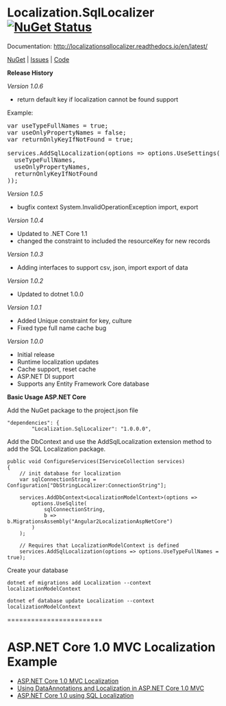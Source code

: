 Localization.SqlLocalizer [![NuGet Status](http://img.shields.io/nuget/v/Localization.SqlLocalizer.svg?style=flat-square)](https://www.nuget.org/packages/Localization.SqlLocalizer/)
========================
Documentation: http://localizationsqllocalizer.readthedocs.io/en/latest/


<a href="https://www.nuget.org/packages/Localization.SqlLocalizer/">NuGet</a> | <a href="https://github.com/damienbod/AspNet5Localization/issues">Issues</a> | <a href="https://github.com/damienbod/AspNet5Localization/tree/master/AspNet5Localization/src/Localization.SqlLocalizer">Code</a>

<strong>Release History</strong>

<em>Version 1.0.6</em>
<ul>
    <li>return default key if localization cannot be found support</li>
</ul>

Example:

<pre>
var useTypeFullNames = true;
var useOnlyPropertyNames = false;
var returnOnlyKeyIfNotFound = true;

services.AddSqlLocalization(options => options.UseSettings(
  useTypeFullNames, 
  useOnlyPropertyNames, 
  returnOnlyKeyIfNotFound
));
</pre>

<em>Version 1.0.5</em>
<ul>
    <li>bugfix context System.InvalidOperationException import, export</li>
</ul>

<em>Version 1.0.4</em>
<ul>
    <li>Updated to .NET Core 1.1</li>
    <li>changed the constraint to included the resourceKey for new records</li>
</ul>

<em>Version 1.0.3</em>
<ul>
    <li>Adding interfaces to support csv, json, import export of data</li>
</ul>

<em>Version 1.0.2</em>
<ul>
    <li>Updated to dotnet 1.0.0</li>
</ul>

<em>Version 1.0.1</em>
<ul>
    <li>Added Unique constraint for key, culture</li>
    <li>Fixed type full name cache bug</li>
</ul>

<em>Version 1.0.0</em>
<ul>
    <li>Initial release</li>
    <li>Runtime localization updates</li>
    <li>Cache support, reset cache</li>
        <li>ASP.NET DI support</li>
        <li>Supports any Entity Framework Core database</li>

</ul>

<strong>Basic Usage ASP.NET Core</strong>

Add the NuGet package to the project.json file

```
"dependencies": {
        "Localization.SqlLocalizer": "1.0.0.0",
```

Add the DbContext and use the AddSqlLocalization extension method to add the SQL Localization package.

```
public void ConfigureServices(IServiceCollection services)
{
    // init database for localization
    var sqlConnectionString = Configuration["DbStringLocalizer:ConnectionString"];

    services.AddDbContext<LocalizationModelContext>(options =>
        options.UseSqlite(
            sqlConnectionString,
            b => b.MigrationsAssembly("Angular2LocalizationAspNetCore")
        )
    );

    // Requires that LocalizationModelContext is defined
    services.AddSqlLocalization(options => options.UseTypeFullNames = true);

```

Create your database

```
dotnet ef migrations add Localization --context localizationModelContext

dotnet ef database update Localization --context localizationModelContext
```

========================

# ASP.NET Core 1.0 MVC Localization Example

<ul>
    <li><a href="http://damienbod.com/2015/10/21/asp-net-5-mvc-6-localization/">ASP.NET Core 1.0 MVC Localization</a></li>
    <li><a href="http://damienbod.com/2015/10/24/using-dataannotations-and-localization-in-asp-net-5-mvc-6/">Using DataAnnotations and Localization in ASP.NET Core 1.0 MVC </a></li>
    <li><a href="http://damienbod.com/2016/01/29/asp-net-core-1-0-using-sql-localization/">ASP.NET Core 1.0 using SQL Localization</a></li>
</ul>



